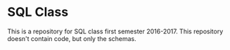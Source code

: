 # SQL Class

This is a repository for SQL class first semester 2016-2017. This repository doesn't contain code, but only the schemas.
